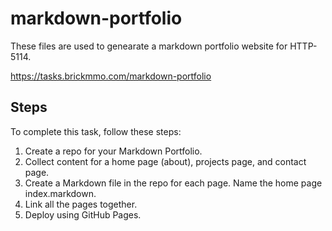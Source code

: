 # markdown-portfolio

These files are used to genearate a markdown portfolio website for HTTP-5114.

https://tasks.brickmmo.com/markdown-portfolio

## Steps
To complete this task, follow these steps:

1. Create a repo for your Markdown Portfolio.
2. Collect content for a home page (about), projects page, and contact page.
3. Create a Markdown file in the repo for each page. Name the home page index.markdown.
4. Link all the pages together.
5. Deploy using GitHub Pages.